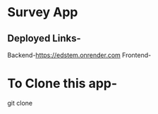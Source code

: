 # Survey App

## Deployed Links-

Backend-https://edstem.onrender.com
Frontend-


# To Clone this app-

git clone 
